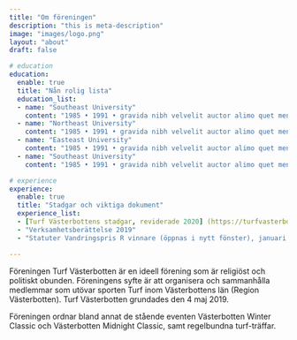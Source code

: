 ```yaml
---
title: "Om föreningen"
description: "this is meta-description"
image: "images/logo.png"
layout: "about"
draft: false

# education
education:
  enable: true
  title: "Nån rolig lista"
  education_list:
  - name: "Southeast University"
    content: "1985 • 1991 • gravida nibh velvelit auctor alimo quet menean solli"
  - name: "Northeast University"
    content: "1985 • 1991 • gravida nibh velvelit auctor alimo quet menean solli"
  - name: "Easteast University"
    content: "1985 • 1991 • gravida nibh velvelit auctor alimo quet menean solli"
  - name: "Southeast University"
    content: "1985 • 1991 • gravida nibh velvelit auctor alimo quet menean solli"

# experience
experience:
  enable: true
  title: "Stadgar och viktiga dokument"
  experience_list:
  - [Turf Västerbottens stadgar, reviderade 2020] (https://turfvasterbotten.files.wordpress.com/2020/03/2020-turf-vc3a4sterbottens-stadgar.pdf)
  - "Verksamhetsberättelse 2019"
  - "Statuter Vandringspris R vinnare (öppnas i nytt fönster), januari 2020"

---
```


Föreningen Turf Västerbotten är en ideell förening som är religiöst och politiskt obunden. Föreningens syfte är att organisera och sammanhålla medlemmar som utövar sporten Turf inom Västerbottens län (Region Västerbotten). Turf Västerbotten grundades den 4 maj 2019.

Föreningen ordnar bland annat de stående eventen Västerbotten Winter Classic och Västerbotten Midnight Classic, samt regelbundna turf-träffar.

